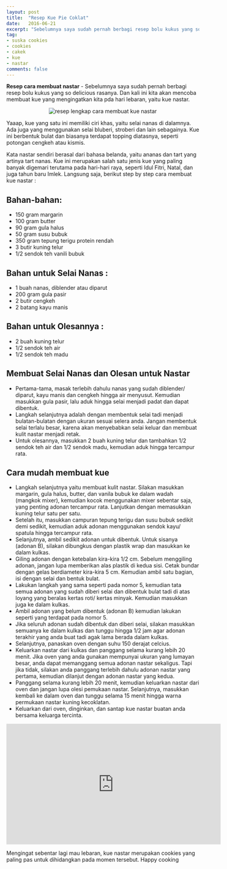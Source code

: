 ```yaml
---
layout: post
title:  "Resep Kue Pie Coklat"
date:   2016-06-21
excerpt: "Sebelumnya saya sudah pernah berbagi resep bolu kukus yang so delicious rasanya. Dan kali ini kita akan mencoba membuat kue yang mengingatkan kita pda hari lebaran, yaitu kue nastar."
tag:
- suska cookies 
- cookies
- cakek
- kue
- nastar
comments: false
---
```


<b>Resep cara membuat nastar</b> - Sebelumnya saya sudah pernah berbagi resep bolu kukus yang so delicious rasanya. Dan kali ini kita akan mencoba membuat kue yang mengingatkan kita pda hari lebaran, yaitu kue nastar.

<center><img alt="resep lengkap cara membuat kue nastar" border="0" src="http://1.bp.blogspot.com/-foQ046PkglM/VWf_zdxzSKI/AAAAAAAAAKU/OMeiWzOGipI/s1600/resep%2Blengkap%2Bmembuat%2Bkue%2Bnastarfinal.jpg" title="" /></center>

Yaaap, kue yang satu ini memiliki ciri khas, yaitu selai nanas di dalamnya. Ada juga yang menggunakan selai bluberi, stroberi dan lain sebagainya. Kue ini berbentuk bulat dan biasanya terdapat topping diatasnya, seperti potongan cengkeh atau kismis.

Kata nastar sendiri berasal dari bahasa belanda, yaitu ananas dan tart yang artinya tart nanas. Kue ini merupakan salah satu jenis kue yang paling banyak digemari terutama pada hari-hari raya, seperti Idul Fitri, Natal, dan juga tahun baru Imlek. Langsung saja, berikut step by step cara membuat kue nastar :

## Bahan-bahan:

* 150 gram margarin
* 100 gram butter
* 90 gram gula halus
* 50 gram susu bubuk
* 350 gram tepung terigu protein rendah
* 3 butir kuning telur
* 1/2 sendok teh vanili bubuk

## Bahan untuk Selai Nanas :

* 1 buah nanas, diblender atau diparut
* 200 gram gula pasir
* 2 butir cengkeh
* 2 batang kayu manis

## Bahan untuk Olesannya :

* 2 buah kuning telur
* 1/2 sendok teh air
* 1/2 sendok teh madu

## Membuat Selai Nanas dan Olesan untuk Nastar

* Pertama-tama, masak terlebih dahulu nanas yang sudah diblender/ diparut, kayu manis dan cengkeh hingga air menyusut. Kemudian masukkan gula pasir, lalu aduk hingga selai menjadi padat dan dapat dibentuk.
* Langkah selanjutnya adalah dengan membentuk selai tadi menjadi bulatan-bulatan dengan ukuran sesuai selera anda. Jangan membentuk selai terlalu besar, karena akan menyebabkan selai keluar dan membuat kulit nastar menjadi retak.
* Untuk olesannya, masukkan 2 buah kuning telur dan tambahkan 1/2 sendok teh air dan 1/2 sendok madu, kemudian aduk hingga tercampur rata.
 
## Cara mudah membuat kue

* Langkah selanjutnya yaitu membuat kulit nastar. Silakan masukkan margarin, gula halus, butter, dan vanila bubuk ke dalam wadah (mangkok mixer), kemudian kocok menggunakan mixer sebentar saja, yang penting adonan tercampur rata. Lanjutkan dengan memasukkan kuning telur satu per satu.
* Setelah itu, masukkan campuran tepung terigu dan susu bubuk sedikit demi sedikit, kemudian aduk adonan menggunakan sendok kayu/ spatula hingga tercampur rata.
* Selanjutnya, ambil sedikit adonan untuk dibentuk. Untuk sisanya (adonan B), silakan dibungkus dengan plastik wrap dan masukkan ke dalam kulkas.
* Giling adonan dengan ketebalan kira-kira 1/2 cm. Sebelum menggiling adonan, jangan lupa memberikan alas plastik di kedua sisi. Cetak bundar dengan gelas berdiameter kira-kira 5 cm. Kemudian ambil satu bagian, isi dengan selai dan bentuk bulat.
* Lakukan langkah yang sama seperti pada nomor 5, kemudian tata semua adonan yang sudah diberi selai dan dibentuk bulat tadi di atas loyang yang beralas kertas roti/ kertas minyak. Kemudian masukkan juga ke dalam kulkas.
* Ambil adonan yang belum dibentuk (adonan B) kemudian lakukan seperti yang terdapat pada nomor 5.
* Jika seluruh adonan sudah dibentuk dan diberi selai, silakan masukkan semuanya ke dalam kulkas dan tunggu hingga 1/2 jam agar adonan terakhir yang anda buat tadi agak lama berada dalam kulkas.
* Selanjutnya, panaskan oven dengan suhu 150 derajat celcius.
* Keluarkan nastar dari kulkas dan panggang selama kurang lebih 20 menit. Jika oven yang anda gunakan mempunyai ukuran yang lumayan besar, anda dapat memanggang semua adonan nastar sekaligus. Tapi jika tidak, silakan anda panggang terlebih dahulu adonan nastar yang pertama, kemudian dilanjut dengan adonan nastar yang kedua.
* Panggang selama kurang lebih 20 menit, kemudian keluarkan nastar dari oven dan jangan lupa olesi pemukaan nastar. Selanjutnya, masukkan kembali ke dalam oven dan tunggu selama 15 menit hingga warna permukaan nastar kuning kecoklatan.
* Keluarkan dari oven, dinginkan, dan santap kue nastar buatan anda bersama keluarga tercinta.

<iframe width="560" height="315" src="https://www.youtube.com/embed/cUXFaCSWTkU" frameborder="0" allowfullscreen></iframe>

Mengingat sebentar lagi mau lebaran, kue nastar merupakan cookies yang paling pas untuk dihidangkan pada momen tersebut. Happy cooking
